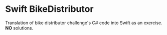 # Swift BikeDistributor

Translation of bike distributor challenge's C# code into Swift as an exercise. **NO** solutions.
